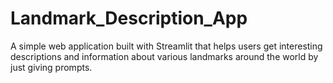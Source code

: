 # Landmark_Description_App
A simple web application built with Streamlit that helps users get interesting descriptions and information about various landmarks around the world by just giving prompts.
